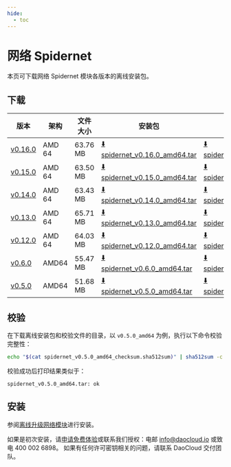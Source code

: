 ```yaml
---
hide:
  - toc
---
```


# 网络 Spidernet

本页可下载网络 Spidernet 模块各版本的离线安装包。

## 下载

| 版本 |  架构  | 文件大小 | 安装包 | 校验文件 | 更新日期 |
| ---- | ----- | ------ | ------ | ------ | ------- |
| [v0.16.0](../../network/intro/release-notes.md) | AMD 64 | 63.76 MB | [:arrow_down: spidernet_v0.16.0_amd64.tar](https://qiniu-download-public.daocloud.io/DaoCloud_Enterprise/spidernet_v0.16.0_amd64.tar) | [:arrow_down: spidernet_v0.16.0_amd64_checksum.sha512sum](https://qiniu-download-public.daocloud.io/DaoCloud_Enterprise/spidernet_v0.16.0_amd64_checksum.sha512sum) | 2024-09-26 |
| [v0.15.0](../../network/intro/release-notes.md) | AMD 64 | 63.50 MB | [:arrow_down: spidernet_v0.15.0_amd64.tar](https://qiniu-download-public.daocloud.io/DaoCloud_Enterprise/spidernet_v0.15.0_amd64.tar) | [:arrow_down: spidernet_v0.15.0_amd64_checksum.sha512sum](https://qiniu-download-public.daocloud.io/DaoCloud_Enterprise/spidernet_v0.15.0_amd64_checksum.sha512sum) | 2024-05-23 |
| [v0.14.0](../../network/intro/release-notes.md) | AMD 64 | 63.43 MB | [:arrow_down: spidernet_v0.14.0_amd64.tar](https://qiniu-download-public.daocloud.io/DaoCloud_Enterprise/spidernet_v0.14.0_amd64.tar) | [:arrow_down: spidernet_v0.14.0_amd64_checksum.sha512sum](https://qiniu-download-public.daocloud.io/DaoCloud_Enterprise/spidernet_v0.14.0_amd64_checksum.sha512sum) | 2024-04-29 |
| [v0.13.0](../../network/intro/release-notes.md) | AMD 64 | 65.71 MB | [:arrow_down: spidernet_v0.13.0_amd64.tar](https://qiniu-download-public.daocloud.io/DaoCloud_Enterprise/spidernet_v0.13.0_amd64.tar) | [:arrow_down: spidernet_v0.13.0_amd64_checksum.sha512sum](https://qiniu-download-public.daocloud.io/DaoCloud_Enterprise/spidernet_v0.13.0_amd64_checksum.sha512sum) | 2024-01-28 |
| [v0.12.0](../../network/intro/release-notes.md) | AMD 64 | 64.03 MB | [:arrow_down: spidernet_v0.12.0_amd64.tar](https://qiniu-download-public.daocloud.io/DaoCloud_Enterprise/spidernet_v0.12.0_amd64.tar) | [:arrow_down: spidernet_v0.12.0_amd64_checksum.sha512sum](https://qiniu-download-public.daocloud.io/DaoCloud_Enterprise/spidernet_v0.12.0_amd64_checksum.sha512sum) | 2023-12-26 |
| [v0.6.0](../../network/intro/release-notes.md) | AMD64 | 55.47 MB | [:arrow_down: spidernet_v0.6.0_amd64.tar](https://qiniu-download-public.daocloud.io/DaoCloud_Enterprise/spidernet_v0.6.0_amd64.tar) | [:arrow_down: spidernet_v0.6.0_amd64_checksum.sha512sum](https://qiniu-download-public.daocloud.io/DaoCloud_Enterprise/spidernet_v0.6.0_amd64_checksum.sha512sum) | 2023-04-26 |
| [v0.5.0](../../network/intro/release-notes.md) | AMD64 | 51.68 MB | [:arrow_down: spidernet_v0.5.0_amd64.tar](https://qiniu-download-public.daocloud.io/DaoCloud_Enterprise/spidernet_v0.5.0_amd64.tar) | [:arrow_down: spidernet_v0.5.0_amd64_checksum.sha512sum](https://qiniu-download-public.daocloud.io/DaoCloud_Enterprise/spidernet_v0.5.0_amd64_checksum.sha512sum) | 2023-04-25 |

## 校验

在下载离线安装包和校验文件的目录，以 `v0.5.0_amd64` 为例，执行以下命令校验完整性：

```sh
echo "$(cat spidernet_v0.5.0_amd64_checksum.sha512sum)" | sha512sum -c
```

校验成功后打印结果类似于：

```none
spidernet_v0.5.0_amd64.tar: ok
```

## 安装

参阅[离线升级网络模块](../../network/intro/offline.md)进行安装。

如果是初次安装，请[申请免费体验](../../dce/license0.md)或联系我们授权：电邮 info@daocloud.io 或致电 400 002 6898。
如果有任何许可密钥相关的问题，请联系 DaoCloud 交付团队。
